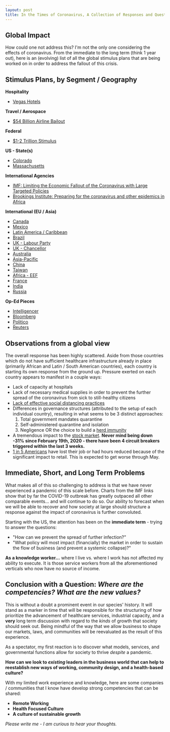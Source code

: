 ```yaml
---
layout: post
title: In the Times of Coronavirus, A Collection of Responses and Questions
---
```


## Global Impact

How could one not address this? I'm not the only one considering the effects of coronavirus. From the immediate to the long term (think 1 year out), here is an (evolving) list of all the global stimulus plans that are being worked on in order to address the fallout of this crisis.

## Stimulus Plans, by Segment / Geography

**Hospitality**
 - [Vegas Hotels](https://www.washingtonpost.com/business/2020/03/16/casino-bailout-coronavirus-congress/)

**Travel / Aerospace**
 - [$54 Billion Airline Bailout](https://www.businessinsider.com/coronavirus-airlines-bailout-proposal-congress-trump-white-house-2020-3?op=1)

**Federal**
 - [$1-2 Trillion Stimulus](https://www.washingtonpost.com/us-policy/2020/03/17/trump-coronavirus-stimulus-package/)

**US - State(s)**
 - [Colorado](https://twitter.com/KyleClark/status/1240395004046180353)
 - [Massachusetts](https://www.masslive.com/politics/2020/03/coronavirus-massachusetts-congressional-delegation-calls-for-economic-relief-loans-for-states-small-businesses.html)

**International Agencies**
 - [IMF: Limiting the Economic Fallout of the Coronavirus with Large Targeted Policies](https://blogs.imf.org/2020/03/09/limiting-the-economic-fallout-of-the-coronavirus-with-large-targeted-policies/)
 - [Brookings Institute: Preparing for the coronavirus and other epidemics in Africa](https://www.brookings.edu/blog/africa-in-focus/2020/02/28/preparing-for-the-coronavirus-and-other-epidemics-in-africa/)

**International (EU / Asia)**
 - [Canada](https://www.wsj.com/articles/canada-rolls-out-fiscal-boost-and-tax-deferrals-for-coronavirus-relief-11584547026)
 - [Mexico](https://www.wsj.com/articles/mexico-slow-to-implement-strong-measures-against-conronavirus-11584570623)
 - [Latin America / Caribbean](https://blogs.imf.org/2020/03/19/covid-19-pandemic-and-latin-america-and-the-caribbean-time-for-strong-policy-actions/)
 - [Brazil](https://twitter.com/ACLatAm/status/1240307194400309250)
 - [UK - Labour Party](https://keirstarmer.com/keir-starmer-urges-national-income-generation-scheme/)
 - [UK - Chancellor](https://www.bbc.com/news/live/world-51969508)
 - [Australia](https://www.news.com.au/finance/economy/australian-economy/time-is-now-scomo-to-reveal-key-parts-of-coronavirus-stimulus-package/news-story/ac924d058b9ce1fbed3cf18ddd1e2852)
 - [Asia-Pacific](https://www.scmp.com/business/markets/article/3076059/asia-pacific-markets-including-hong-kong-rally-strongly-investors)
 - [China](https://www.usatoday.com/story/news/world/2020/03/09/coronavirus-international-developments/4998528002/)
 - [Taiwan](https://www.theguardian.com/world/2020/mar/13/how-taiwan-is-containing-coronavirus-despite-diplomatic-isolation-by-china)
 - [Africa - EEF](https://twitter.com/EFFSouthAfrica/status/1240328245440057347)
 - [France](https://twitter.com/dhruv_rathee/status/1239928628412059649)
 - [India](https://timesofindia.indiatimes.com/business/india-business/fight-coronavirus-first-worry-about-stimulus-later-raghuram-rajan/articleshow/74373014.cms)
 - [Russia](https://www.nbcnews.com/news/world/coronavirus-russia-s-low-infection-numbers-viewed-skeptically-n1166101)

**Op-Ed Pieces**
 - [Intelligencer](https://nymag.com/intelligencer/2020/03/who-should-get-a-coronavirus-bailout-and-how.html)
 - [Bloomberg](https://www.bloomberg.com/news/articles/2020-03-19/coronavirus-economic-response-should-include-infrastructure)
 - [Politico](https://www.politico.com/news/2020/03/19/mcconnell-schumer-coronavirus-response-137345)
 - [Reuters](https://www.reuters.com/article/us-health-coronavirus-usa-bailouts-factb-idUSKBN2161I5)

## Observations from a global view

The overall response has been highly scattered. Aside from those countries which do not have sufficient healthcare infrastructure already in place (primarily African and Latin / South American countries), each country is starting its own response from the ground up. Pressure exerted on each country appears to manifest in a couple ways:
 - Lack of capacity at hospitals
 - Lack of necessary medical supplies in order to prevent the further spread of the coronavirus from sick to still-healthy citizens
 - [Lack of effective social distancing practices](https://www.latimes.com/california/story/2020-03-22/california-beaches-coronavirus-stay-home-rules)
 - Differences in governance structures (attributed to the setup of each individual country), resulting in what seems to be 3 distinct approaches:
    1. Total government mandates quarantine
    2. Self-administered quarantine and isolation
    3. Negligence OR the choice to build a [herd immunity](https://www.marketwatch.com/story/its-going-to-be-daunting-uk-considers-opposite-approach-to-the-uss-by-allowing-more-people-to-contract-coronavirus-2020-03-14?mod=hp_minor_pos20)
 - A tremendous impact to the [stock market](https://www.msn.com/en-us/finance/savingandinvesting/new-york-stock-exchange-shuts-floor-as-coronavirus-spreads/ar-BB11xJbS). **Never mind being down -31% since February 19th, 2020 - there have been 4 circuit breakers triggered within the last 3 weeks.**
 - [1 in 5 Americans](https://time.com/5806422/us-unemployment-rate-rises-coronavirus/) have lost their job or had hours reduced because of the significant impact to retail. This is expected to get worse through May.

## Immediate, Short, and Long Term Problems

What makes all of this so challenging to address is that we have never experienced a pandemic of this scale before. Charts from the IMF links show that by far the COVID-19 outbreak has greatly outpaced all other comparable events... and will continue to do so. Our ability to forecast when we will be able to recover and how society at large should structure a response against the impact of coronavirus is further convoluted.

Starting with the US, the attention has been on the **immediate term** - trying to answer the questions:
 - "How can we prevent the spread of further infection?"
 - "What policy will most impact (financially) the market in order to sustain the flow of business (and prevent a systemic collapse)?"

**As a knowledge worker...** where I live vs. where I work has not affected my ability to execute. It is those service workers from all the aforementioned verticals who now have no source of income.

## Conclusion with a Question: _Where are the competencies? What are the new values?_

This is without a doubt a prominent event in our species' history. It will stand as a marker in time that will be responsible for the structuring of how prioritize the advancement of healthcare services, industrial capacity, and a **very** long term discussion with regard to the *kinds* of growth that society should seek out. Being mindful of the way that we allow business to shape our markets, laws, and communities will be reevaluated as the result of this experience.

As a spectator, my first reaction is to discover what models, services, and governmental functions allow for society to thrive _despite_ a pandemic.

**How can we look to _existing_ leaders in the business world that can help to reestablish new ways of working, community design, and a health-based culture?**

With my limited work experience and knowledge, here are some companies / communities that I know have develop strong competencies that can be shared:
 - **Remote Working**
 - **Health Focused Culture**
 - **A culture of sustainable growth**

_Please write me - I am curious to hear your thoughts._
